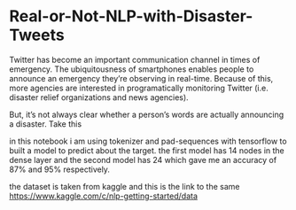 # Real-or-Not-NLP-with-Disaster-Tweets

Twitter has become an important communication channel in times of emergency.
The ubiquitousness of smartphones enables people to announce an emergency they’re observing in real-time. Because of this, more agencies are interested in programatically monitoring Twitter (i.e. disaster relief organizations and news agencies).

But, it’s not always clear whether a person’s words are actually announcing a disaster. Take this 

in this notebook i am using tokenizer and pad-sequences with tensorflow to built a model to predict about the target.
the first model has 14 nodes in the dense layer and the second model has 24 which gave me an accuracy of 87% and 95% respectively.

the dataset is taken from kaggle and this is the link to the same https://www.kaggle.com/c/nlp-getting-started/data

